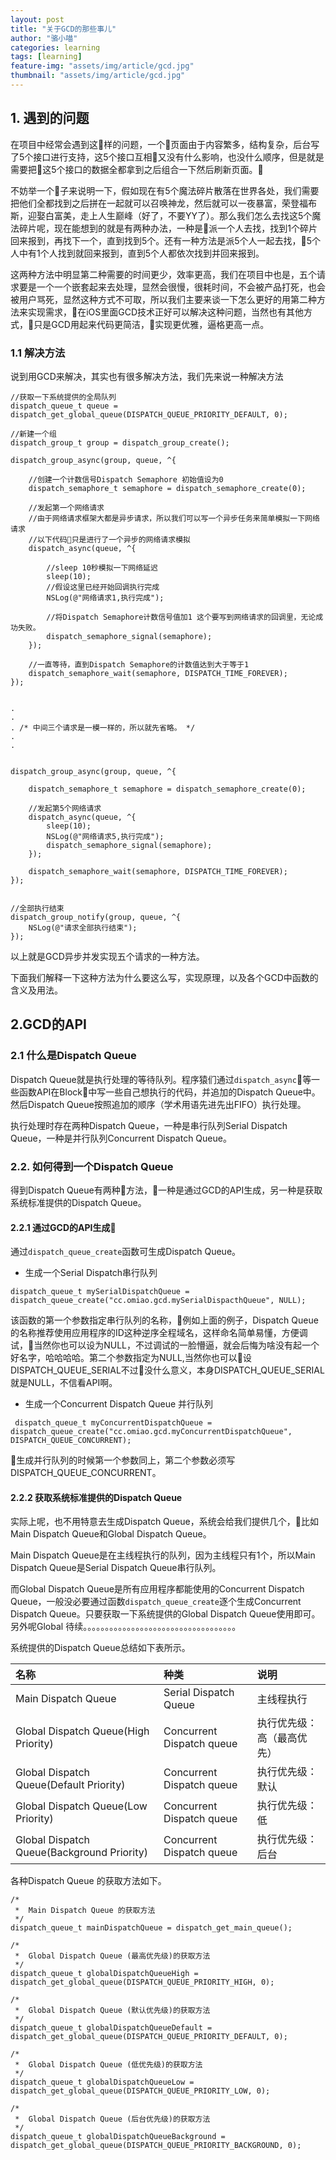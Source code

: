 ```yaml
---
layout: post
title: "关于GCD的那些事儿"
author: "骆小喵"
categories: learning
tags: [learning]
feature-img: "assets/img/article/gcd.jpg"
thumbnail: "assets/img/article/gcd.jpg"
---
```


## 1. 遇到的问题
在项目中经常会遇到这样的问题，一个页面由于内容繁多，结构复杂，后台写了5个接口进行支持，这5个接口互相又没有什么影响，也没什么顺序，但是就是需要把这5个接口的数据全都拿到之后组合一下然后刷新页面。

不妨举一个🌰子来说明一下，假如现在有5个魔法碎片散落在世界各处，我们需要把他们全都找到之后拼在一起就可以召唤神龙，然后就可以一夜暴富，荣登福布斯，迎娶白富美，走上人生巅峰（好了，不要YY了）。那么我们怎么去找这5个魔法碎片呢，现在能想到的就是有两种办法，一种是派一个人去找，找到1个碎片回来报到，再找下一个，直到找到5个。还有一种方法是派5个人一起去找，5个人中有1个人找到就回来报到，直到5个人都依次找到并回来报到。

这两种方法中明显第二种需要的时间更少，效率更高，我们在项目中也是，五个请求要是一个一个嵌套起来去处理，显然会很慢，很耗时间，不会被产品打死，也会被用户骂死，显然这种方式不可取，所以我们主要来谈一下怎么更好的用第二种方法来实现需求，在iOS里面GCD技术正好可以解决这种问题，当然也有其他方式，只是GCD用起来代码更简洁，实现更优雅，逼格更高一点。

### 1.1 解决方法
说到用GCD来解决，其实也有很多解决方法，我们先来说一种解决方法
```
//获取一下系统提供的全局队列
dispatch_queue_t queue =  dispatch_get_global_queue(DISPATCH_QUEUE_PRIORITY_DEFAULT, 0);

//新建一个组
dispatch_group_t group = dispatch_group_create();

dispatch_group_async(group, queue, ^{
        
    //创建一个计数信号Dispatch Semaphore 初始值设为0
    dispatch_semaphore_t semaphore = dispatch_semaphore_create(0);
        
    //发起第一个网络请求 
    //由于网络请求框架大都是异步请求，所以我们可以写一个异步任务来简单模拟一下网络请求
    //以下代码只是进行了一个异步的网络请求模拟
    dispatch_async(queue, ^{
        
        //sleep 10秒模拟一下网络延迟
        sleep(10);
        //假设这里已经开始回调执行完成
        NSLog(@"网络请求1,执行完成");
            
        //将Dispatch Semaphore计数信号值加1 这个要写到网络请求的回调里，无论成功失败。
        dispatch_semaphore_signal(semaphore);
    });
        
    //一直等待，直到Dispatch Semaphore的计数值达到大于等于1
    dispatch_semaphore_wait(semaphore, DISPATCH_TIME_FOREVER);
});


.
.
. /* 中间三个请求是一模一样的，所以就先省略。 */
.
.


dispatch_group_async(group, queue, ^{
        
    dispatch_semaphore_t semaphore = dispatch_semaphore_create(0);
        
    //发起第5个网络请求 
    dispatch_async(queue, ^{
        sleep(10);
        NSLog(@"网络请求5,执行完成");
        dispatch_semaphore_signal(semaphore);
    });
        
    dispatch_semaphore_wait(semaphore, DISPATCH_TIME_FOREVER);
});


//全部执行结束
dispatch_group_notify(group, queue, ^{
    NSLog(@"请求全部执行结束");
});

```
以上就是GCD异步并发实现五个请求的一种方法。

下面我们解释一下这种方法为什么要这么写，实现原理，以及各个GCD中函数的含义及用法。

## 2.GCD的API

### 2.1 什么是Dispatch Queue
Dispatch Queue就是执行处理的等待队列。程序猿们通过```dispatch_async```等一些函数API在Block中写一些自己想执行的代码，并追加的Dispatch Queue中。然后Dispatch Queue按照追加的顺序（学术用语先进先出FIFO）执行处理。  


执行处理时存在两种Dispatch Queue，一种是串行队列Serial Dispatch Queue，一种是并行队列Concurrent Dispatch Queue。

### 2.2. 如何得到一个Dispatch Queue
得到Dispatch Queue有两种方法，一种是通过GCD的API生成，另一种是获取系统标准提供的Dispatch Queue。
#### 2.2.1 通过GCD的API生成
通过``` dispatch_queue_create ```函数可生成Dispatch Queue。
* 生成一个Serial Dispatch串行队列
```
dispatch_queue_t mySerialDispatchQueue = dispatch_queue_create("cc.omiao.gcd.mySerialDispacthQueue", NULL);
```
该函数的第一个参数指定串行队列的名称，例如上面的例子，Dispatch Queue的名称推荐使用应用程序的ID这种逆序全程域名，这样命名简单易懂，方便调试，当然你也可以设为NULL，不过调试的一脸懵逼，就会后悔为啥没有起一个好名字，哈哈哈哈。第二个参数指定为NULL,当然你也可以设DISPATCH_QUEUE_SERIAL不过没什么意义，本身DISPATCH_QUEUE_SERIAL就是NULL，不信看API啊。

* 生成一个Concurrent Dispatch Queue 并行队列
```
 dispatch_queue_t myConcurrentDispatchQueue = dispatch_queue_create("cc.omiao.gcd.myConcurrentDispatchQueue", DISPATCH_QUEUE_CONCURRENT);
```
生成并行队列的时候第一个参数同上，第二个参数必须写DISPATCH_QUEUE_CONCURRENT。

#### 2.2.2 获取系统标准提供的Dispatch Queue
实际上呢，也不用特意去生成Dispatch Queue，系统会给我们提供几个，比如Main Dispatch Queue和Global Dispatch Queue。


Main Dispatch Queue是在主线程执行的队列，因为主线程只有1个，所以Main Dispatch Queue是Serial Dispatch Queue串行队列。


而Global Dispatch Queue是所有应用程序都能使用的Concurrent Dispatch Queue，一般没必要通过函数```dispatch_queue_create```逐个生成Concurrent Dispatch Queue。只要获取一下系统提供的Global Dispatch Queue使用即可。另外呢Global 待续。。。。。。。。。。。。。。。。。。。。。。。。。。。。。。。。。。。

系统提供的Dispatch Queue总结如下表所示。


|名称|种类|说明|
|:-----|:-------|:-----|
|Main Dispatch Queue | Serial Dispatch Queue|主线程执行|
|Global Dispatch Queue(High Priority) | Concurrent Dispatch queue|执行优先级：高（最高优先）|
|Global Dispatch Queue(Default Priority) | Concurrent Dispatch queue|执行优先级：默认 |
|Global Dispatch Queue(Low Priority) | Concurrent Dispatch queue|执行优先级：低 |
|Global Dispatch Queue(Background Priority) | Concurrent Dispatch queue|执行优先级：后台 |


各种Dispatch Queue 的获取方法如下。
```
/*
 *  Main Dispatch Queue 的获取方法
 */
dispatch_queue_t mainDispatchQueue = dispatch_get_main_queue();

/*
 *  Global Dispatch Queue (最高优先级)的获取方法
 */  
dispatch_queue_t globalDispatchQueueHigh = dispatch_get_global_queue(DISPATCH_QUEUE_PRIORITY_HIGH, 0);
    
/*
 *  Global Dispatch Queue (默认优先级)的获取方法 
 */
dispatch_queue_t globalDispatchQueueDefault = dispatch_get_global_queue(DISPATCH_QUEUE_PRIORITY_DEFAULT, 0);
    
/*
 *  Global Dispatch Queue (低优先级)的获取方法 
 */
dispatch_queue_t globalDispatchQueueLow = dispatch_get_global_queue(DISPATCH_QUEUE_PRIORITY_LOW, 0);
    
/*
 *  Global Dispatch Queue (后台优先级)的获取方法 
 */
dispatch_queue_t globalDispatchQueueBackground = dispatch_get_global_queue(DISPATCH_QUEUE_PRIORITY_BACKGROUND, 0);

```





